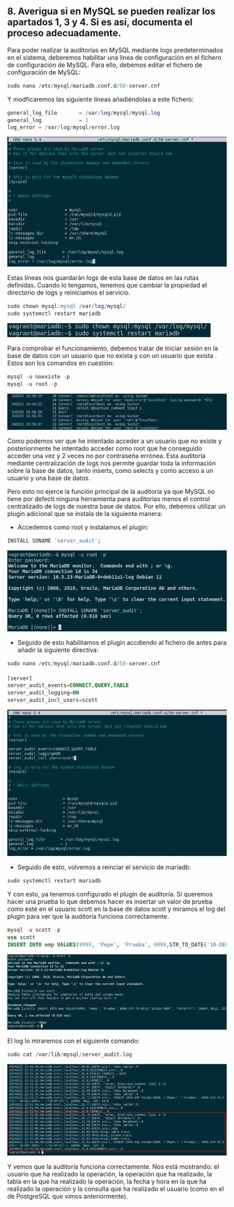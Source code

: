 ## 8. Averigua si en MySQL se pueden realizar los apartados 1, 3 y 4. Si es así, documenta el proceso adecuadamente.

Para poder realizar la auditorías en MySQL mediante logs predeterminados en el sistema, deberemos habilitar una línea de configuración en el fichero de configuración de MySQL. Para ello, debemos editar el fichero de configuración de MySQL:

```sql
sudo nano /etc/mysql/mariadb.conf.d/50-server.cnf
```

Y modficaremos las siguiente líneas añadiéndolas a este fichero:

```sql
general_log_file       = /var/log/mysql/mysql.log
general_log            = 1
log_error = /var/log/mysql/error.log
```

![FOTOS](img/29.png)

Estas líneas nos guardarán logs de esta base de datos en las rutas definidas. Cuando lo tengamos, tenemos que cambiar la propiedad el directorio de logs y reiniciamos el servicio. 

```sql
sudo chown mysql:mysql /var/log/mysql/
sudo systemctl restart mariadb
```

![FOTOS](img/30.png)

Para comprobar el funcionamiento, debemos tratar de iniciar sesión en la base de datos con un usuario que no exista y con un usuario que exista . Estos son los comandos en cuestión:

```sql
mysql -u noexiste -p
mysql -u root -p
```

![FOTOS](img/31.png)

Como podemos ver que he intentado acceder a un usuario que no existe y posteriormente he intentado acceder como root que he conseguido acceder una vez y 2 veces no por contraseña errónea. Esta auditoría mediante centralización de logs nos permite guardar toda la información sobre la base de datos, tanto inserts, como selects y como acceso a un usuario y una base de datos.

Pero esto no ejerce la función principal de la auditoría ya que MySQL no tiene por defecti ninguna herramienta para auditorías menos el control centralizado de logs de nuestra base de datos. Por ello, debemos utilizar un plugin adicional que se instala de la siguiente manera:

- Accedemos como root y instalamos el plugin:

```sql
INSTALL SONAME 'server_audit';
```

![FOTOS](img/32.png)

- Seguido de esto habilitamos el plugin accdiendo al fichero de antes para añadir la siguiente directiva:

```sql
sudo nano /etc/mysql/mariadb.conf.d/50-server.cnf

[server]
server_audit_events=CONNECT,QUERY,TABLE
server_audit_logging=ON
server_audit_incl_users=scott
```

![FOTOS](img/33.png)

- Seguido de esto, volvemos a reinciar el servicio de mariadb:

```sql
sudo systemctl restart mariadb
```

Y con esto, ya tenemos configurado el plugin de auditoría. Si queremos hacer una prueba lo que debemos hacer es insertar un valor de prueba como este en el usuario scott en la base de datos scott y miramos el log del plugin para ver que la auditoría funciona correctamente.

```sql
mysql -u scott -p
use scott
INSERT INTO emp VALUES(9999, 'Pepe', 'Prueba', 9999,STR_TO_DATE('10-DEC-2004', '%d-%M-%Y'), 10000, NULL, 10);
```

![FOTOS](img/34.png)

El log lo miraremos con el siguiente comando:

```sql
sudo cat /var/lib/mysql/server_audit.log
```

![FOTOS](img/35.png)

Y vemos que la auditoría funciona correctamente. Nos está mostrando: el usuario que ha realizado la operación, la operación que ha realizado, la tabla en la que ha realizado la operación, la fecha y hora en la que ha realizado la operación y la consulta que ha realizado el usuario (como en el de PostgreSQL que vimos anteriormente).